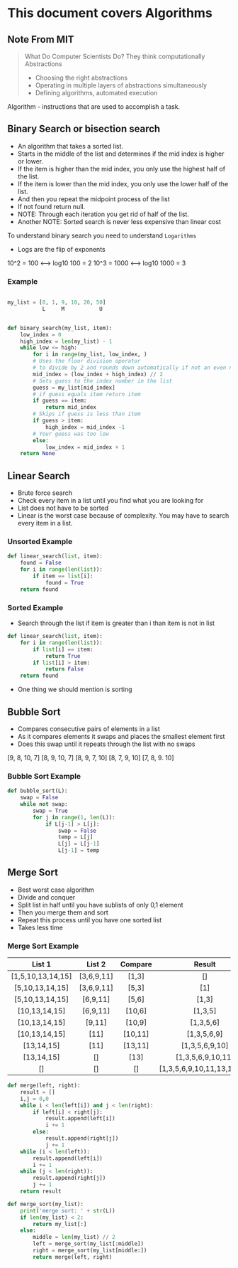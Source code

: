 # This document covers Algorithms

## Note From MIT

> What Do Computer Scientists Do?
> They think computationally
> Abstractions
> - Choosing the right abstractions
> - Operating in multiple layers of abstractions simultaneously
> - Defining
> algorithms, automated execution

Algorithm - instructions that are used to accomplish a task.

## Binary Search or bisection search

- An algorithm that takes a sorted list.
- Starts in the middle of the list and determines if the mid index is higher or lower.
- If the item is higher than the mid index, you only use the highest half of the list.
- If the item is lower than the mid index, you only use the lower half of the list.
- And then you repeat the midpoint process of the list
- If not found return null.
- NOTE: Through each iteration you get rid of half of the list.
- Another NOTE: Sorted search is never less expensive than linear cost

To understand binary search you need to understand `Logarithms`

- Logs are the flip of exponents

10^2 = 100 <--> log10 100 = 2
10^3 = 1000 <--> log10 1000 = 3

### Example

```python

my_list = [0, 1, 9, 10, 20, 50]
           L     M           U


def binary_search(my_list, item):
    low_index = 0
    high_index = len(my_list) - 1
    while low <= high:
        for i in range(my_list, low_index, )
        # Uses the floor division operator
        # to divide by 2 and rounds down automatically if not an even number
        mid_index = (low_index + high_index) // 2
        # Sets guess to the index number in the list
        guess = my_list[mid_index]
        # if guess equals item return item
        if guess == item:
            return mid_index
        # Skips if guess is less than item
        if guess > item:
            high_index = mid_index -1
        # Your guess was too low
        else:
            low_index = mid_index + 1
    return None
```

## Linear Search 

- Brute force search
- Check every item in a list until you find what you are looking for
- List does not have to be sorted
- Linear is the worst case because of complexity. You may have to search every item in a list.

### Unsorted Example

```python
def linear_search(list, item):
    found = False
    for i in range(len(list)):
        if item == list[i]:
            found = True
    return found
```

### Sorted Example

- Search through the list if item is greater than i than item is not in list

```python
def linear_search(list, item):
    for i in range(len(list)):
        if list[i] == item:
            return True
        if list[i] > item:
            return False
    return found
```

- One thing we should mention is sorting

## Bubble Sort

- Compares consecutive pairs of elements in a list
- As it compares elements it swaps and places the smallest element first
- Does this swap until it repeats through the list with no swaps

[9, 8, 10, 7]
[8, 9, 10, 7]
[8, 9, 7, 10]
[8, 7, 9, 10]
[7, 8, 9. 10]

### Bubble Sort Example

```python
def bubble_sort(L):
    swap = False
    while not swap:
        swap = True
        for j in range(1, len(L)):
            if L[j-1] > L[j]:
                swap = False
                temp = L[j]
                L[j] = L[j-1]
                L[j-1] = temp
```

## Merge Sort

- Best worst case algorithm
- Divide and conquer
- Split list in half until you have sublists of only 0,1 element
- Then you merge them and sort
- Repeat this process until you have one sorted list
- Takes less time

### Merge Sort Example

| List 1            | List 2           | Compare       | Result                     |
| :-------------:   | :-------------:  |:-------------:|:-------------:             |
| [1,5,10,13,14,15] | [3,6,9,11]       | [1,3]         | []                         |
| [5,10,13,14,15]   | [3,6,9,11]       | [5,3]         | [1]                        |
| [5,10,13,14,15]   | [6,9,11]         | [5,6]         | [1,3]                      |
| [10,13,14,15]     | [6,9,11]         | [10,6]        | [1,3,5]                    |
| [10,13,14,15]     | [9,11]           | [10,9]        | [1,3,5,6]                  |
| [10,13,14,15]     | [11]             | [10,11]       | [1,3,5,6,9]                |
| [13,14,15]        | [11]             | [13,11]       | [1,3,5,6,9,10]             |
| [13,14,15]        | []               | [13]          | [1,3,5,6,9,10,11]          |
| []                | []               | []            | [1,3,5,6,9,10,11,13,14,15] |

```python
def merge(left, right):
    result = []
    i,j = 0,0
    while i < len(left[i]) and j < len(right):
        if left[i] < right[j]:
            result.append(left[i])
            i += 1
        else:
            result.append(right[j])
            j += 1
    while (i < len(left)):
        result.append(left[i])
        i += 1
    while (j < len(right)):
        result.append(right[j])
        j += 1
    return result

def merge_sort(my_list):
    print('merge sort: ' + str(L))
    if len(my_list) < 2:
        return my_list[:]
    else:
        middle = len(my_list) // 2
        left = merge_sort(my_list[:middle])
        right = merge_sort(my_list[middle:])
        return merge(left, right)
```
